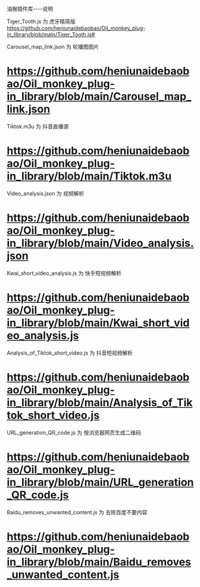 油猴插件库----说明

Tiger_Tooth.js    为    虎牙精简版
https://github.com/heniunaidebaobao/Oil_monkey_plug-in_library/blob/main/Tiger_Tooth.js#

Carousel_map_link.json    为    轮播图图片
# https://github.com/heniunaidebaobao/Oil_monkey_plug-in_library/blob/main/Carousel_map_link.json

Tiktok.m3u    为    抖音直播源
# https://github.com/heniunaidebaobao/Oil_monkey_plug-in_library/blob/main/Tiktok.m3u

Video_analysis.json    为    视频解析
# https://github.com/heniunaidebaobao/Oil_monkey_plug-in_library/blob/main/Video_analysis.json

Kwai_short_video_analysis.js    为    快手短视频解析
# https://github.com/heniunaidebaobao/Oil_monkey_plug-in_library/blob/main/Kwai_short_video_analysis.js

Analysis_of_Tiktok_short_video.js    为    抖音短视频解析
# https://github.com/heniunaidebaobao/Oil_monkey_plug-in_library/blob/main/Analysis_of_Tiktok_short_video.js

URL_generation_QR_code.js    为    按浏览器网页生成二维码
# https://github.com/heniunaidebaobao/Oil_monkey_plug-in_library/blob/main/URL_generation_QR_code.js

Baidu_removes_unwanted_content.js    为    去除百度不要内容
# https://github.com/heniunaidebaobao/Oil_monkey_plug-in_library/blob/main/Baidu_removes_unwanted_content.js


